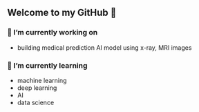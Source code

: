 ## Welcome to my GitHub 👋

### 🔭 I’m currently working on 
- building medical prediction AI model using x-ray, MRI images  

 
### 🌱 I’m currently learning 
- machine learning
- deep learning
- AI
- data science




<!--
**sujeongEOM/sujeongEOM** is a ✨ _special_ ✨ repository because its `README.md` (this file) appears on your GitHub profile.

Here are some ideas to get you started:

- 🔭 I’m currently working on ...
- 🌱 I’m currently learning ...
- 👯 I’m looking to collaborate on ...
- 🤔 I’m looking for help with ...
- 💬 Ask me about ...
- 📫 How to reach me: ...
- 😄 Pronouns: ...
- ⚡ Fun fact: ...
-->

